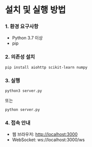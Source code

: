 # 설치 및 실행 방법

### 1. 환경 요구사항
* Python 3.7 이상
* pip

### 2. 의존성 설치
```
pip install aiohttp scikit-learn numpy
```

### 3. 실행
```
python3 server.py
```
또는
```
python server.py
```

### 4. 접속 안내

* 웹 브라우저: [http://localhost:3000](http://localhost:3000)
* WebSocket: ws\://localhost:3000/ws
